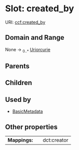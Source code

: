 
# Slot: created_by



URI: [ccf:created_by](http://purl.org/ccf/created_by)


## Domain and Range

None &#8594;  <sub>0..\*</sub> [Uriorcurie](types/Uriorcurie.md)

## Parents


## Children


## Used by

 * [BasicMetadata](BasicMetadata.md)

## Other properties

|  |  |  |
| --- | --- | --- |
| **Mappings:** | | dct:creator |